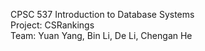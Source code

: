 CPSC 537 Introduction to Database Systems<br />
Project: CSRankings<br />
Team: Yuan Yang, Bin Li, De Li, Chengan He

